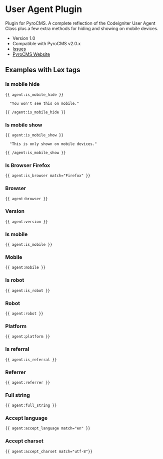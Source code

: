 # User Agent Plugin
  
Plugin for PyroCMS. A complete reflection of the Codeigniter User Agent Class plus a few extra
methods for hiding and showing on mobile devices.

* Version 1.0
* Compatible with PyroCMS v2.0.x
* [Issues](https://github.com/obrignoni/pyro-agent-plugin/issues)
* [PyroCMS Website](http://pyrocms.com/)

## Examples with Lex tags

### Is mobile hide

    {{ agent:is_mobile_hide }}  
    
      "You won't see this on mobile."
    
    {{ /agent:is_mobile_hide }}

### Is mobile show

    {{ agent:is_mobile_show }}
  
      "This is only shown on mobile devices."
  
    {{ /agent:is_mobile_show }}
  
### Is Browser Firefox

    {{ agent:is_browser match="Firefox" }}

### Browser

    {{ agent:browser }}

### Version

    {{ agent:version }}

### Is mobile

    {{ agent:is_mobile }}

### Mobile

    {{ agent:mobile }}

### Is robot

    {{ agent:is_robot }}

### Robot

    {{ agent:robot }}

### Platform

    {{ agent:platform }}

### Is referral

    {{ agent:is_referral }}

### Referrer

    {{ agent:referrer }}

### Full string

    {{ agent:full_string }}

### Accept language

    {{ agent:accept_language match="en" }}

### Accept charset

    {{ agent:accept_charset match="utf-8"}}
